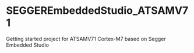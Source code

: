 # SEGGEREmbeddedStudio_ATSAMV71
Getting started project for ATSAMV71 Cortex-M7 based on Segger Embedded Studio 

